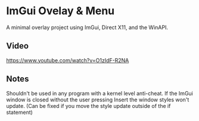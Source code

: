 # ImGui Ovelay & Menu
A minimal overlay project using ImGui, Direct X11, and the WinAPI.
## Video
https://www.youtube.com/watch?v=O1zIdF-R2NA

## Notes
Shouldn't be used in any program with a kernel level anti-cheat.
If the ImGui window is closed without the user pressing Insert the window styles won't update. (Can be fixed if you move the style update outside of the if statement)
